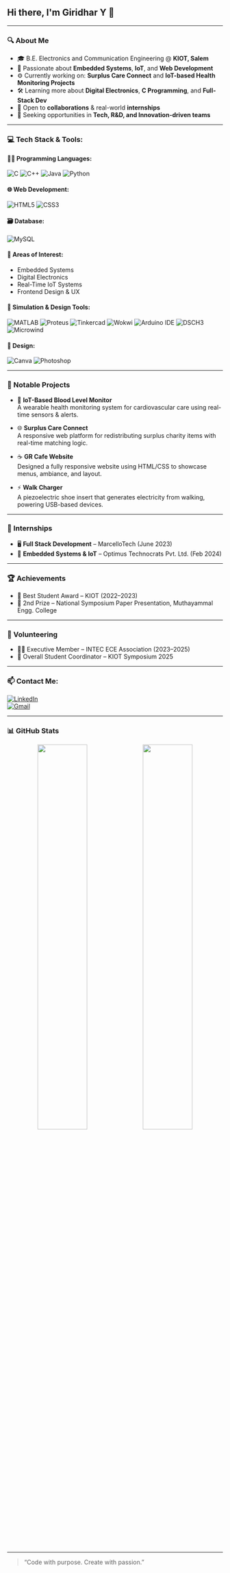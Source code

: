 <h2 align="left">Hi there, I'm Giridhar Y 👋</h2>

---

### 🔍 About Me

- 🎓 B.E. Electronics and Communication Engineering @ **KIOT, Salem**  
- 🔬 Passionate about **Embedded Systems**, **IoT**, and **Web Development**
- ⚙️ Currently working on: **Surplus Care Connect** and **IoT-based Health Monitoring Projects**
- 🛠️ Learning more about **Digital Electronics**, **C Programming**, and **Full-Stack Dev**
- 🤝 Open to **collaborations** & real-world **internships**
- 🚀 Seeking opportunities in **Tech, R&D, and Innovation-driven teams**

---

### 💻 Tech Stack & Tools:

#### 👨‍💻 Programming Languages:
![C](https://img.shields.io/badge/C-00599C?style=for-the-badge&logo=c&logoColor=white)
![C++](https://img.shields.io/badge/C++-00599C?style=for-the-badge&logo=c%2B%2B&logoColor=white)
![Java](https://img.shields.io/badge/Core%20Java-ED8B00?style=for-the-badge&logo=java&logoColor=white)
![Python](https://img.shields.io/badge/Python-3776AB?style=for-the-badge&logo=python&logoColor=white)

#### 🌐 Web Development:
![HTML5](https://img.shields.io/badge/HTML5-E34F26?style=for-the-badge&logo=html5&logoColor=white)
![CSS3](https://img.shields.io/badge/CSS3-1572B6?style=for-the-badge&logo=css3&logoColor=white)

#### 🗃️ Database:
![MySQL](https://img.shields.io/badge/MySQL-4479A1?style=for-the-badge&logo=mysql&logoColor=white)

#### 🧠 Areas of Interest:
- Embedded Systems  
- Digital Electronics  
- Real-Time IoT Systems  
- Frontend Design & UX  

#### 🧪 Simulation & Design Tools:
![MATLAB](https://img.shields.io/badge/MATLAB-0076A8?style=for-the-badge&logo=mathworks&logoColor=white)
![Proteus](https://img.shields.io/badge/Proteus-27338e?style=for-the-badge)
![Tinkercad](https://img.shields.io/badge/Tinkercad-FF9900?style=for-the-badge&logo=autodesk&logoColor=white)
![Wokwi](https://img.shields.io/badge/Wokwi-41B883?style=for-the-badge)
![Arduino IDE](https://img.shields.io/badge/Arduino_IDE-00979D?style=for-the-badge&logo=arduino&logoColor=white)
![DSCH3](https://img.shields.io/badge/DSCH3-555555?style=for-the-badge)
![Microwind](https://img.shields.io/badge/Microwind-1D3557?style=for-the-badge)

#### 🎨 Design:
![Canva](https://img.shields.io/badge/Canva-00C4CC?style=for-the-badge&logo=canva&logoColor=white)
![Photoshop](https://img.shields.io/badge/Photoshop-31A8FF?style=for-the-badge&logo=adobe-photoshop&logoColor=white)

---

### 🚀 Notable Projects

- 🏥 **IoT-Based Blood Level Monitor**  
  A wearable health monitoring system for cardiovascular care using real-time sensors & alerts.

- 🌐 **Surplus Care Connect**  
  A responsive web platform for redistributing surplus charity items with real-time matching logic.

- ☕ **GR Cafe Website**  
  Designed a fully responsive website using HTML/CSS to showcase menus, ambiance, and layout.

- ⚡ **Walk Charger**  
  A piezoelectric shoe insert that generates electricity from walking, powering USB-based devices.

---

### 🧪 Internships

- 🖥️ **Full Stack Development** – MarcelloTech (June 2023)  
- 🔌 **Embedded Systems & IoT** – Optimus Technocrats Pvt. Ltd. (Feb 2024)

---

### 🏆 Achievements

- 🏅 Best Student Award – KIOT (2022–2023)  
- 🥈 2nd Prize – National Symposium Paper Presentation, Muthayammal Engg. College

---

### 🤝 Volunteering

- 👨‍🎓 Executive Member – INTEC ECE Association (2023–2025)  
- 📢 Overall Student Coordinator – KIOT Symposium 2025

---

### 📫 Contact Me:

[![LinkedIn](https://img.shields.io/badge/LinkedIn-Connect-blue?style=for-the-badge&logo=linkedin&logoColor=white)](https://www.linkedin.com/in/giridhar-yuvaraj-0a4044261)  
[![Gmail](https://img.shields.io/badge/Gmail-Contact-red?style=for-the-badge&logo=gmail&logoColor=white)](mailto:giridharyuvaraj07@gmail.com)

---

### 📊 GitHub Stats

<p align="center">
  <img src="https://github-readme-stats.vercel.app/api?username=giridharyuvaraj&show_icons=true&theme=tokyonight" width="48%" />
  <img src="https://github-readme-stats.vercel.app/api/top-langs/?username=giridharyuvaraj&layout=compact&theme=tokyonight" width="48%" />
</p>

---

> “Code with purpose. Create with passion.”
